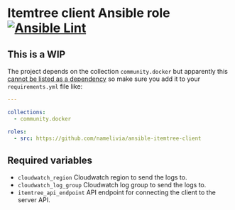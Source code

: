 # Itemtree client Ansible role [![Ansible Lint](https://github.com/namelivia/ansible-itemtree-client/actions/workflows/ansible-lint.yml/badge.svg)](https://github.com/namelivia/ansible-itemtree-client/actions/workflows/ansible-lint.yml)

## This is a WIP

The project depends on the collection `community.docker` but apparently this [cannot be listed as a dependency](https://github.com/ansible/ansible/issues/62847) so make sure you add it to your `requirements.yml` file like:

```yml
---

collections:
  - community.docker

roles:
  - src: https://github.com/namelivia/ansible-itemtree-client
```

## Required variables
 - `cloudwatch_region` Cloudwatch region to send the logs to.
 - `cloudwatch_log_group` Cloudwatch log group to send the logs to.
 - `itemtree_api_endpoint` API endpoint for connecting the client to the server API.
